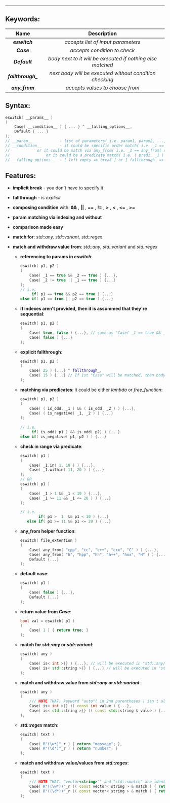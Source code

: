 __________
## Keywords:
| Name | Description |
| :---: | :---: |
| ***eswitch*** | *accepts list of input parameters* |
| ***Case*** | *accepts condition to check* |
| ***Default*** | *body next to it will be executed if nothing else matched* |
| ***fallthrough_*** | *next body will be executed without condition checking* |
| ***any_from*** | *accepts values to choose from* |
## Syntax:

``` cpp
eswitch( __params__ )
( 
    Case( __condition__ ) { ... } ^ __falling_options__,
    Default { ... }
);
// __param__            - list of parameters( i.e. param1, param2, ..., param_n )
// __condition__        - it could be specific order match( i.e. _1 == smth1 || _2 == smth2 || ... )
//			  or it could be match via any_from( i.e. _1 == any_from( smth1, smth1, ... ) )
//		          or it could be a predicate match( i.e. ( pred1, _1 ) && ( pred2, _2 ) && ... )
// __falling_options__  - [ left empty => break ] or [ fallthrough_ => execute body of the following case]
```

## Features:

- **implicit break** - you don't have to specify it 

- **fallthrough** - is *explicit*

- **composing condition** with: **&&** , **||** , **==** , **!=** , **>** , **<** , **<=** , **>=** 
 - **param matching via indexing and without**
 - **comparison made easy**
 - **match for**: _std::any, std::variant, std::regex_
 - **match and withdraw value from**: _std::any_, _std::variant_ and _std::regex_
 
     - **referencing to params in _eswitch_**:
        ``` cpp
        eswitch( p1, p2 )
        (
            Case( _1 == true && _2 == true ) {...},
            Case( _2 != true || _1 == true ) {...}
        );   
        // i.e.
             if( p1 == true && p2 == true ) {...}
   	   else if( p1 == true || p2 == true ) {...}
        ```

     - **if indexes aren't provided, then it is assummed that they're sequential**:
        ``` cpp
        eswitch( p1, p2 )
        (
            Case( true, false ) {...}, // same as "Case( _1 == true && _2 == false )" 
            Case( false ) {...}
        );
        ```
     - **explicit fallthrough**:
        ``` cpp
        eswitch( p1, p2 )
        (
            Case( 25 ) {...} ^ fallthrough_,
            Case( 15 ) {...} // If 1st "Case" will be matched, then body of 2nd "Case" will be executed as well
        );
        ```

    - **matching via predicates**: it could be either _lambda_ or _free_function_:
        ``` cpp
        eswitch( p1, p2 )
        (
            Case( ( is_odd, _1 ) && ( is_odd, _2 ) ) {...},
            Case( ( is_negative( _1, _2 ) ) {...}
        );
            
        // i.e.
             if( is_odd( p1 ) && is_odd( p2) ) {...}
        else if( is_negative( p1, p2 ) ) {...}
        ```
     - **check in range via predicate**:
        ``` cpp
        eswitch( p1 )
        (
            Case( _1.in( 1, 10 ) ) {...},
            Case( _1.within( 11, 20 ) ) {...}
        );
        // OR
        eswitch( p1 )
        (
            Case( _1 > 1 && _1 < 10 ) {...},
            Case( _1 >= 11 && _1 <= 20 ) ) {...}
        );

        // i.e.
                if( p1 >  1  && p1 < 10 ) {...}
           else if( p1 >= 11 && p1 <= 20 ) {...}
        ```

    - **any_from helper function**:
        ``` cpp
        eswitch( file_extention )
        (
            Case( any_from( "cpp", "cc", "c++", "cxx", "C" ) ) {...},
            Case( any_from( "h", "hpp", "hh", "h++", "hxx", "H" ) ) {...},
            Default {...}
        );
        ```

    - **default case**:
        ``` cpp
        eswitch( p1 )
        (
            Case( false ) {...},
            Default {...}
        );
        ```
    - **return value from _Case_**:
        ``` cpp
        bool val = eswitch( p1 ) 
        (
            Case( 1 ) { return true; }
        );
        ```
    - **match for _std::any_ or _std::variant_**:
        ``` cpp
        eswitch( any ) 
        (
            Case( is< int >{} ) {...}, // will be executed in "std::any/std::variant" contain "int"
            Case( is< std::string >{} ) {...} // will be executed in "std::any/std::variant" contain "std::string"
        );
        ```
    - **match and withdraw value from _std::any_ or _std::variant_**:
        ``` cpp
        eswitch( any ) 
        (
            /// NOTE THAT: keyword "auto"( in 2nd parentheses ) isn't allowed( i.e. code won't compile )
            Case( is< int >{} )( const int value ) {...},
            Case( is< std::string >{} )( const std::string & value ) {...}
        );
        ```
    - **_std::regex_ match**:
        ``` cpp
        eswitch( text ) 
        (
            Case( R"(\w*)"_r ) { return "message"; },
            Case( R"(\d*)"_r ) { return "number"; }
        );
        ```
    - **match and withdraw value/values from _std::regex_**:
        ``` cpp
        eswitch( text ) 
        (
            /// NOTE THAT: "vector<string>"" and "std::smatch" are identical in terms of values
            Case( R"((\w*))"_r )( const vector< string > & match ) { return match[1]; } 
            Case( R"((\d*))"_r )( const vector< string > & match ) { return match[1]; } 
        );
        ```